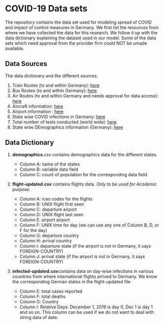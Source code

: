 # COVID-19 Data sets
The repository contains the data set used for modeling spread of COVID and impact of control measures in Germany. We first list the resources from where we have collected the data for this research. We follow it up with the data dictionary explaining the dataset used in our model. Some of the data sets which need approval from the provider firm could NOT be umade available.

## Data Sources

The data dictionary and the different sources: 
1. Train Routes (to and within Germany): <a href="https://en.wikipedia.org/wiki/2020_coronavirus_pandemic_in_Germany">here</a>
2. Bus Routes (to and within Germany): <a href="https://en.wikipedia.org/wiki/2020_coronavirus_pandemic_in_Germany">here</a>
3. Air Routes (to and within Germany and needs approval for data access): <a href="https://opensky-network.org">here</a>
4. Aircraft information: <a href="https://opensky-network.org/datasets/metadata/">here</a>
5. Airport information : <a href="https://openflights.org/data.html#airport">here</a>
6. State wise COVID infections in Germany: <a href="https://en.wikipedia.org/wiki/2020_coronavirus_pandemic_in_Germany">here</a>
7. Total number of tests conducted (world wide): <a href="https://ourworldindata.org/coronavirus\#current-covid-19-test-coverage-estimates">here</a>
8. State wise DEmographics information (Germany): <a href="https://www.citypopulation.de/en/germany/">here</a>


## Data Dictionary
1. **demographics**.csv contains demographics data for the different states.
   - Column A: name of the states
   - Column B: variable data field
   - Column C: count of population for the corresponding data field

2. **flight-updated.csv** contains flights data. *Only to be used for Academic purpose*.
   - Column A: icao codes for the flights
   - Column B: UNIX flight first seen
   - Column C: departure airport
   - Column D: UNIX flight last seen
   - Column E: airport airport
   - Column F: UNIX time for day (we can use any one of Column B, D, or F for the day)
   - Column G: departure country
   - Column H: arrival country
   - Column I: departure state (if the airport is not in Germany, it says FOREIGN-COUNTRY)
   - Column J: arrival state (if the airport is not in Germany, it says FOREIGN-COUNTRY)

3. **infected-updated.csv**contains data on day-wise infections in various countries from where international flights arrived to Germany. We know the corresponding German states in the flight-updated file
   - Column E: total cases reported
   - Column F: total deaths
   - Column G: Country
   - Column I: Relative Days: December 1, 2019 is day 0, Dec 1 is day 1 and so on. This column can be used if we do not want to deal with string data of date.
